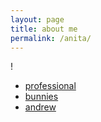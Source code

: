 ```yaml
---
layout: page
title: about me
permalink: /anita/
---
```


!

- [professional](professional)
- [bunnies](bunnies)
- [andrew](andrew)
